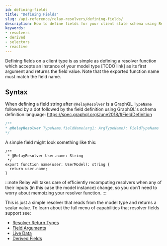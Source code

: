 ```yaml
---
id: defining-fields
title: "Defining Fields"
slug: /api-reference/relay-resolvers/defining-fields/
description: How to define fields for your client state schema using Relay Resolvers
keywords:
- resolvers
- derived
- selectors
- reactive
---
```


Defining fields on a client type is as simple as defining a resolver function which accepts an instance of your model type [TODO link] as its first argument and returns the field value. Note that the exported function name must match the field name.

## Syntax

When defining a field string after `@RelayResolver` is a GraphQL `TypeName` followed by a dot followed by the field
definition using GraphQL's schema definition language: https://spec.graphql.org/June2018/#FieldDefinition

```js
/**
* @RelayResolver TypeName.fieldName(arg1: ArgTypeName): FieldTypeName
*/
```

A simple field might look something like this:

```tsx
/**
 * @RelayResolver User.name: String
 */
export function name(user: UserModel): string {
  return user.name;
}
```

:::note
Relay will takes care of efficiently recomputing resolvers when any of their inputs (in this case the model instance) change, so you don’t need to worry about memoizing your resolver function.
:::

This is just a simple resolver that reads from the model type and returns a scalar value. To learn about the full menu of capabilities that resolver fields support see:

* [Resolver Return Types](./return-types.md)
* [Field Arguments](./field-arguments.md)
* [Live Data](./live-data.md)
* [Derived Fields](./derived-fields.md)